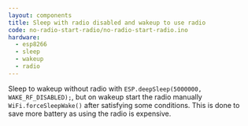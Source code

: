 ```yaml
---
layout: components
title: Sleep with radio disabled and wakeup to use radio
code: no-radio-start-radio/no-radio-start-radio.ino
hardware:
  - esp8266
  - sleep
  - wakeup
  - radio
---
```


Sleep to wakeup without radio with `ESP.deepSleep(5000000, WAKE_RF_DISABLED);`, but on wakeup start the radio manually `WiFi.forceSleepWake()` after satisfying some conditions. This is done to save more battery as using the radio is expensive.
